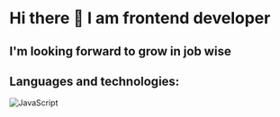 # Hi there 👋 I am frontend developer
## I'm looking forward to grow in job wise
## Languages and technologies:
![JavaScript](https://img.shields.io/badge/JavaScript-323330?style=for-the-badge&logo=javascript&logoColor=F7DF1E)

<!--
**edlay17/edlay17** is a ✨ _special_ ✨ repository because its `README.md` (this file) appears on your GitHub profile.

Here are some ideas to get you started:

- 🔭 I’m currently working on ...
- 🌱 I’m currently learning ...
- 👯 I’m looking to collaborate on ...
- 🤔 I’m looking for help with ...
- 💬 Ask me about ...
- 📫 How to reach me: ...
- 😄 Pronouns: ...
- ⚡ Fun fact: ...
-->
